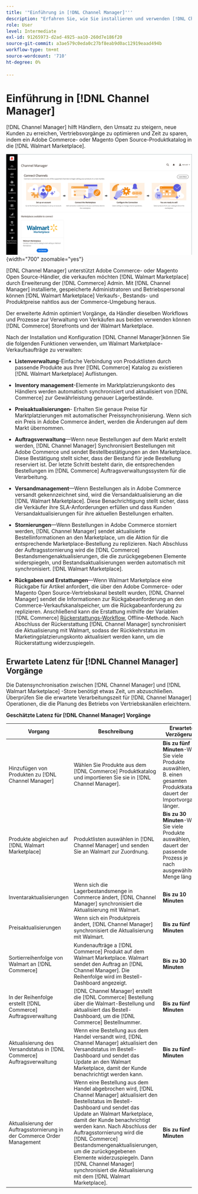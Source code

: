 ```yaml
---
title: '"Einführung in [!DNL Channel Manager]'''
description: "Erfahren Sie, wie Sie installieren und verwenden [!DNL Channel Manager] , um Adobe Commerce- und Magento Open Source-Stores in den Walmart Marketplace zu integrieren und einen Vertriebskanal zu erstellen, über den Sie von Ihrem Commerce-Administrator aus nahtlos Marktplatzierungen, Preise, Lagerbestände und Verkäufe verwalten können."
role: User
level: Intermediate
exl-id: 91265973-d2ad-4925-aa10-260d7e186f20
source-git-commit: a3ae579c0eda0c27bf8eab9d0ac12919eaad494b
workflow-type: tm+mt
source-wordcount: '710'
ht-degree: 0%

---
```



# Einführung in [!DNL Channel Manager]

[!DNL Channel Manager] hilft Händlern, den Umsatz zu steigern, neue Kunden zu erreichen, Vertriebsvorgänge zu optimieren und Zeit zu sparen, indem ein Adobe Commerce- oder Magento Open Source-Produktkatalog in die [!DNL Walmart Marketplace].

![[!DNL Channel Manager] Admin-Ansicht der Erweiterung](assets/channel-manager-home.png){width="700" zoomable="yes"}

[!DNL Channel Manager] unterstützt Adobe Commerce- oder Magento Open Source-Händler, die verkaufen möchten [!DNL Walmart Marketplace] durch Erweiterung der [!DNL Commerce] Admin. Mit [!DNL Channel Manager] installierte, gespeicherte Administratoren und Betriebspersonal können [!DNL Walmart Marketplace] Verkaufs-, Bestands- und Produktpreise nahtlos aus der Commerce-Umgebung heraus.

Der erweiterte Admin optimiert Vorgänge, da Händler dieselben Workflows und Prozesse zur Verwaltung von Verkäufen aus beiden verwenden können [!DNL Commerce] Storefronts und der Walmart Marketplace.

Nach der Installation und Konfiguration [!DNL Channel Manager]können Sie die folgenden Funktionen verwenden, um Walmart Marketplace-Verkaufsaufträge zu verwalten:

* **Listenverwaltung**-Einfache Verbindung von Produktlisten durch passende Produkte aus Ihrer [!DNL Commerce] Katalog zu existieren [!DNL Walmart Marketplace] Auflistungen.

* **Inventory management**-Elemente im Marktplatzierungskonto des Händlers werden automatisch synchronisiert und aktualisiert von [!DNL Commerce] zur Gewährleistung genauer Lagerbestände.

* **Preisaktualisierungen**- Erhalten Sie genaue Preise für Marktplatzierungen mit automatischer Preissynchronisierung. Wenn sich ein Preis in Adobe Commerce ändert, werden die Änderungen auf dem Markt übernommen.

* **Auftragsverwaltung**—Wenn neue Bestellungen auf dem Markt erstellt werden, [!DNL Channel Manager] Synchronisiert Bestellungen mit Adobe Commerce und sendet Bestellbestätigungen an den Marketplace. Diese Bestätigung stellt sicher, dass der Bestand für jede Bestellung reserviert ist. Der letzte Schritt besteht darin, die entsprechenden Bestellungen im [!DNL Commerce] Auftragsverwaltungssystem für die Verarbeitung.

* **Versandmanagement**—Wenn Bestellungen als in Adobe Commerce versandt gekennzeichnet sind, wird die Versandaktualisierung an die [!DNL Walmart Marketplace]. Diese Benachrichtigung stellt sicher, dass die Verkäufer ihre SLA-Anforderungen erfüllen und dass Kunden Versandaktualisierungen für ihre aktuellen Bestellungen erhalten.

* **Stornierungen**—Wenn Bestellungen in Adobe Commerce storniert werden, [!DNL Channel Manager] sendet aktualisierte Bestellinformationen an den Marketplace, um die Aktion für die entsprechende Marketplace-Bestellung zu replizieren. Nach Abschluss der Auftragsstornierung wird die [!DNL Commerce] Bestandsmengenaktualisierungen, die die zurückgegebenen Elemente widerspiegeln, und Bestandsaktualisierungen werden automatisch mit synchronisiert. [!DNL Walmart Marketplace].

* **Rückgaben und Erstattungen**—Wenn Walmart Marketplace eine Rückgabe für Artikel anfordert, die über den Adobe Commerce- oder Magento Open Source-Vertriebskanal bestellt wurden, [!DNL Channel Manager] sendet die Informationen zur Rückgabeanforderung an den Commerce-Verkaufskanalspeicher, um die Rückgabeanforderung zu replizieren. Anschließend kann die Erstattung mithilfe der Variablen [!DNL Commerce] [Rückerstattungs-Workflow](https://experienceleague.adobe.com/docs/commerce-admin/stores-sales/order-management/credit-memos/credit-memos.html#refund-workflow), Offline-Methode. Nach Abschluss der Rückerstattung [!DNL Channel Manager] synchronisiert die Aktualisierung mit Walmart, sodass der Rückkehrstatus im Marketingplatzierungskonto aktualisiert werden kann, um die Rückerstattung widerzuspiegeln.

## Erwartete Latenz für [!DNL Channel Manager] Vorgänge

Die Datensynchronisation zwischen [!DNL Channel Manager] und [!DNL Walmart Marketplace] -Store benötigt etwas Zeit, um abzuschließen. Überprüfen Sie die erwartete Verarbeitungszeit für [!DNL Channel Manager] Operationen, die die Planung des Betriebs von Vertriebskanälen erleichtern.

**Geschätzte Latenz für [!DNL Channel Manager] Vorgänge**

| **Vorgang** | **Beschreibung** | **Erwartete Verzögerung** |
|------------------------------------------------------------|--------------------------------------------------------------------------------------------------------------------------------------------------------------------------------------------------------------------------------------------------------------------------------------------------------------------------------------------------------------------------------------------------|------------------------------------------------------------------------------------------------------------------------------|
| Hinzufügen von Produkten zu [!DNL Channel Manager] | Wählen Sie Produkte aus dem [!DNL Commerce] Produktkatalog und importieren Sie sie in [!DNL Channel Manager]. | **Bis zu fünf Minuten**-Wenn Sie viele Produkte auswählen, z. B. einen gesamten Produktkatalog, dauert der Importvorgang länger. |
| Produkte abgleichen auf [!DNL Walmart Marketplace] | Produktlisten auswählen in [!DNL Channel Manager] und senden Sie an Walmart zur Zuordnung. | **Bis zu 30 Minuten**-Wenn Sie viele Produkte auswählen, dauert der passende Prozess je nach ausgewählter Menge länger. |
| Inventaraktualisierungen | Wenn sich die Lagerbestandsmenge in Commerce ändert, [!DNL Channel Manager] synchronisiert die Aktualisierung mit Walmart. | **Bis zu 10 Minuten** |
| Preisaktualisierungen | Wenn sich ein Produktpreis ändert, [!DNL Channel Manager] synchronisiert die Aktualisierung mit Walmart. | **Bis zu fünf Minuten** |
| Sortierreihenfolge von Walmart an [!DNL Commerce] | Kundenaufträge a [!DNL Commerce] Produkt auf dem Walmart Marketplace. Walmart sendet den Auftrag an [!DNL Channel Manager]. Die Reihenfolge wird im Bestell-Dashboard angezeigt. | **Bis zu 30 Minuten** |
| In der Reihenfolge erstellt [!DNL Commerce] Auftragsverwaltung | [!DNL Channel Manager] erstellt die [!DNL Commerce] Bestellung über die Walmart-Bestellung und aktualisiert das Bestell-Dashboard, um die [!DNL Commerce] Bestellnummer. | **Bis zu fünf Minuten** |
| Aktualisierung des Versandstatus in [!DNL Commerce] Auftragsverwaltung | Wenn eine Bestellung aus dem Handel versandt wird, [!DNL Channel Manager] aktualisiert den Versandstatus im Bestell-Dashboard und sendet das Update an den Walmart Marketplace, damit der Kunde benachrichtigt werden kann. | **Bis zu fünf Minuten** |
| Aktualisierung der Auftragsstornierung in der Commerce Order Management | Wenn eine Bestellung aus dem Handel abgebrochen wird, [!DNL Channel Manager] aktualisiert den Bestellstatus im Bestell-Dashboard und sendet das Update an Walmart Marketplace, damit der Kunde benachrichtigt werden kann. Nach Abschluss der Auftragsstornierung wird die [!DNL Commerce] Bestandsmengenaktualisierungen, um die zurückgegebenen Elemente widerzuspiegeln. Dann [!DNL Channel Manager] synchronisiert die Aktualisierung mit dem [!DNL Walmart Marketplace]. | **Bis zu fünf Minuten** |


